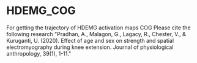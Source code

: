# HDEMG_COG
For getting the trajectory of HDEMG activation maps COG
Please cite the following research 
"Pradhan, A., Malagon, G., Lagacy, R., Chester, V., & Kuruganti, U. (2020). Effect of age and sex on strength and spatial electromyography during knee extension. Journal of physiological anthropology, 39(1), 1-11."
